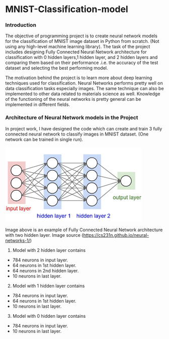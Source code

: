 # MNIST-Classification-model

### Introduction
The objective of programming project is to create neural network models for the classification of MNIST image dataset in Python from scratch. (Not using any high-level machine learning library). The task of the project includes designing Fully Connected Neural Network architecture for classification with 0 hidden layers,1 hidden layer, and 2 hidden layers and comparing them based on their performance .i.e. the accuracy of the test dataset and selecting the best performing model.

The motivation behind the project is to learn more about deep learning techniques used for classification.  Neural Networks performs pretty well on data classification tasks especially images. The same technique can also be implemented to other data related to materials science as well. Knowledge of the functioning of the neural networks is pretty general can be implemented in different fields. 

### Architecture of Neural Network models in the Project

In project work, I have designed the code which can create and train 3 fully connected neural network to classify images in MNIST dataset. (One network can be trained in single run).

![](Images/two_layer.png)

Image above is an example of Fully Connected Neural Network architecture with two hidden layer. Image source (https://cs231n.github.io/neural-networks-1/)

1. Model with 2 hidden layer contains
  * 784 neurons in input layer.
  * 64 neurons in 1st hidden layer.
  * 64 neurons in 2nd hidden layer.
  * 10 neurons in last layer.

2. Model with 1 hidden layer contains
  * 784 neurons in input layer.
  * 64 neurons in 1st hidden layer.
  * 10 neurons in last layer.

3. Model with 0 hidden layer contains
  * 784 neurons in input layer.
  * 10 neurons in last layer.
